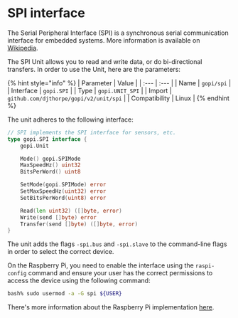 # SPI interface

The Serial Peripheral Interface \(SPI\) is a synchronous serial communication interface for embedded systems. More information is available on [Wikipedia](https://en.wikipedia.org/wiki/Serial_Peripheral_Interface).

The SPI Unit allows you to read and write data, or do bi-directional transfers. In order to use the Unit, here are the parameters:

{% hint style="info" %}
| Parameter | Value |
| :--- | :--- |
| Name | `gopi/spi` |
| Interface | `gopi.SPI` |
| Type | `gopi.UNIT_SPI` |
| Import | `github.com/djthorpe/gopi/v2/unit/spi` |
| Compatibility | Linux |
{% endhint %}

The unit adheres to the following interface:

```go
// SPI implements the SPI interface for sensors, etc.
type gopi.SPI interface {
    gopi.Unit

    Mode() gopi.SPIMode
    MaxSpeedHz() uint32
    BitsPerWord() uint8

    SetMode(gopi.SPIMode) error
    SetMaxSpeedHz(uint32) error
    SetBitsPerWord(uint8) error

    Read(len uint32) ([]byte, error)
    Write(send []byte) error
    Transfer(send []byte) ([]byte, error)
}
```

The unit adds the flags `-spi.bus` and `-spi.slave` to the command-line flags in order to select the correct device.

On the Raspberry Pi, you need to enable the interface using the `raspi-config` command and ensure your user has the correct permissions to access the device using the following command:

```bash
bash% sudo usermod -a -G spi ${USER}
```

There's more information about the Raspberry Pi implementation [here](https://www.raspberrypi.org/documentation/hardware/raspberrypi/spi/README.md).

